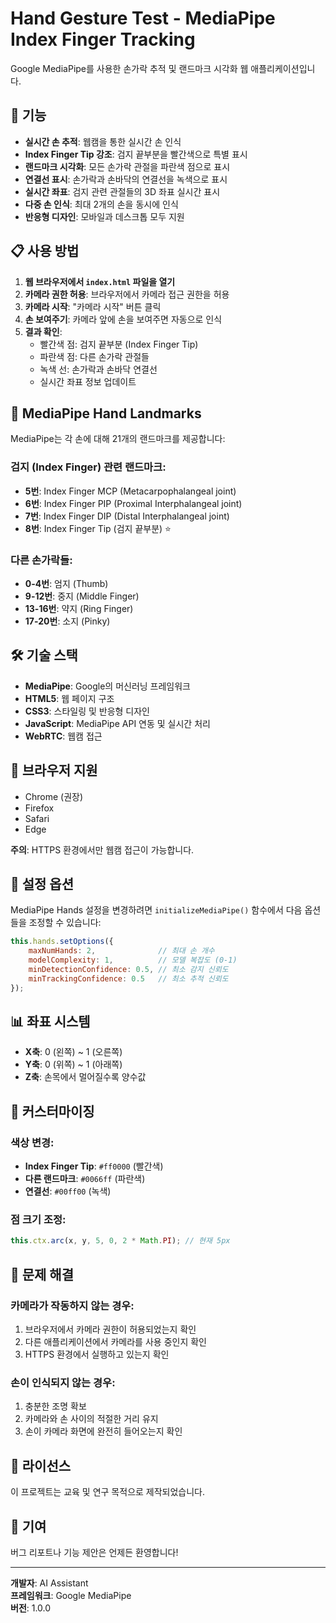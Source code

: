 # Hand Gesture Test - MediaPipe Index Finger Tracking

Google MediaPipe를 사용한 손가락 추적 및 랜드마크 시각화 웹 애플리케이션입니다.

## 🚀 기능

- **실시간 손 추적**: 웹캠을 통한 실시간 손 인식
- **Index Finger Tip 강조**: 검지 끝부분을 빨간색으로 특별 표시
- **랜드마크 시각화**: 모든 손가락 관절을 파란색 점으로 표시
- **연결선 표시**: 손가락과 손바닥의 연결선을 녹색으로 표시
- **실시간 좌표**: 검지 관련 관절들의 3D 좌표 실시간 표시
- **다중 손 인식**: 최대 2개의 손을 동시에 인식
- **반응형 디자인**: 모바일과 데스크톱 모두 지원

## 📋 사용 방법

1. **웹 브라우저에서 `index.html` 파일을 열기**
2. **카메라 권한 허용**: 브라우저에서 카메라 접근 권한을 허용
3. **카메라 시작**: "카메라 시작" 버튼 클릭
4. **손 보여주기**: 카메라 앞에 손을 보여주면 자동으로 인식
5. **결과 확인**: 
   - 빨간색 점: 검지 끝부분 (Index Finger Tip)
   - 파란색 점: 다른 손가락 관절들
   - 녹색 선: 손가락과 손바닥 연결선
   - 실시간 좌표 정보 업데이트

## 🎯 MediaPipe Hand Landmarks

MediaPipe는 각 손에 대해 21개의 랜드마크를 제공합니다:

### 검지 (Index Finger) 관련 랜드마크:
- **5번**: Index Finger MCP (Metacarpophalangeal joint)
- **6번**: Index Finger PIP (Proximal Interphalangeal joint)  
- **7번**: Index Finger DIP (Distal Interphalangeal joint)
- **8번**: Index Finger Tip (검지 끝부분) ⭐

### 다른 손가락들:
- **0-4번**: 엄지 (Thumb)
- **9-12번**: 중지 (Middle Finger)
- **13-16번**: 약지 (Ring Finger)
- **17-20번**: 소지 (Pinky)

## 🛠️ 기술 스택

- **MediaPipe**: Google의 머신러닝 프레임워크
- **HTML5**: 웹 페이지 구조
- **CSS3**: 스타일링 및 반응형 디자인
- **JavaScript**: MediaPipe API 연동 및 실시간 처리
- **WebRTC**: 웹캠 접근

## 📱 브라우저 지원

- Chrome (권장)
- Firefox
- Safari
- Edge

**주의**: HTTPS 환경에서만 웹캠 접근이 가능합니다.

## 🔧 설정 옵션

MediaPipe Hands 설정을 변경하려면 `initializeMediaPipe()` 함수에서 다음 옵션들을 조정할 수 있습니다:

```javascript
this.hands.setOptions({
    maxNumHands: 2,              // 최대 손 개수
    modelComplexity: 1,          // 모델 복잡도 (0-1)
    minDetectionConfidence: 0.5, // 최소 감지 신뢰도
    minTrackingConfidence: 0.5   // 최소 추적 신뢰도
});
```

## 📊 좌표 시스템

- **X축**: 0 (왼쪽) ~ 1 (오른쪽)
- **Y축**: 0 (위쪽) ~ 1 (아래쪽)  
- **Z축**: 손목에서 멀어질수록 양수값

## 🎨 커스터마이징

### 색상 변경:
- **Index Finger Tip**: `#ff0000` (빨간색)
- **다른 랜드마크**: `#0066ff` (파란색)
- **연결선**: `#00ff00` (녹색)

### 점 크기 조정:
```javascript
this.ctx.arc(x, y, 5, 0, 2 * Math.PI); // 현재 5px
```

## 🚨 문제 해결

### 카메라가 작동하지 않는 경우:
1. 브라우저에서 카메라 권한이 허용되었는지 확인
2. 다른 애플리케이션에서 카메라를 사용 중인지 확인
3. HTTPS 환경에서 실행하고 있는지 확인

### 손이 인식되지 않는 경우:
1. 충분한 조명 확보
2. 카메라와 손 사이의 적절한 거리 유지
3. 손이 카메라 화면에 완전히 들어오는지 확인

## 📄 라이선스

이 프로젝트는 교육 및 연구 목적으로 제작되었습니다.

## 🤝 기여

버그 리포트나 기능 제안은 언제든 환영합니다!

---

**개발자**: AI Assistant  
**프레임워크**: Google MediaPipe  
**버전**: 1.0.0
